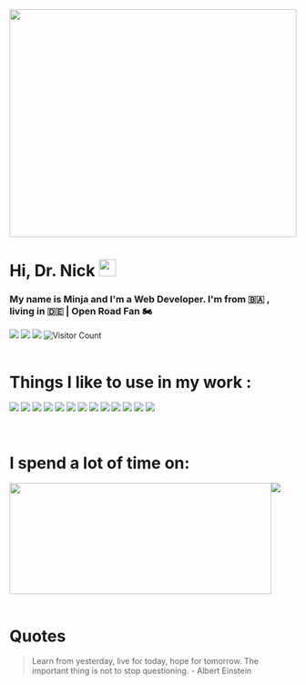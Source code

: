 <img src="https://64.media.tumblr.com/3fdff99a61a802c46804f672d736d122/tumblr_p49et2Yaxm1vl7b4bo7_500.gif" height="400px" width="100%" />

# Hi, Dr. Nick <img src="https://raw.githubusercontent.com/MartinHeinz/MartinHeinz/master/wave.gif" width="30px">

</h1>

### My name is Minja and I'm a Web Developer. I'm from 🇧🇦 , living in 🇩🇪 | Open Road Fan 🏍

![](https://img.shields.io/badge/milijan_popovic-informational?style=flat&logo=linkedin&logoColor=white&color=blue&url=https://www.linkedin.com/in/milijan-popovic/)
![](https://img.shields.io/badge/minja_ppp-informational?style=flat&logo=twitter&logoColor=white&color=informational)
![](https://img.shields.io/badge/milijan.popovic@web.de-informational?style=flat&logo=gmail&logoColor=white&color=red)
![Visitor Count](https://shields-io-visitor-counter.herokuapp.com/badge?page=octocat.Spoon-Knife&style=flat&logoColor=white&color=informational)
<br/>
<br/>

# Things I like to use in my work :

![](https://img.shields.io/badge/Code-HTML-informational?style=flat&logo=html5&logoColor=white&color=blue)
![](https://img.shields.io/badge/Code-CSS-informational?style=flat&logo=css3&logoColor=white&color=blue)
![](https://img.shields.io/badge/Code-JavaScript-informational?style=flat&logo=javascript&logoColor=white&color=blue)
![](https://img.shields.io/badge/Code-React-informational?style=flat&logo=react&logoColor=white&color=blue)
![](https://img.shields.io/badge/Tool-Git-informational?style=flat&logo=git&logoColor=white&color=red)
![](https://img.shields.io/badge/Tool-Figma-informational?style=flat&logo=figma&logoColor=white&color=red)
![](https://img.shields.io/badge/Tool-AdobeXD-informational?style=flat&logo=adobexd&logoColor=white&color=red)
![](https://img.shields.io/badge/Code-Node.js-informational?style=flat&logo=nodejs&logoColor=white&color=blue)
![](https://img.shields.io/badge/Code-Express-informational?style=flat&logo=express&logoColor=white&color=blue)
![](https://img.shields.io/badge/Code-MongoDB-informational?style=flat&logo=mongodb&logoColor=white&color=blue)
![](https://img.shields.io/badge/Editor-VisualStudio-informational?style=flat&logo=visualstudio&logoColor=white&color=success)
![](https://img.shields.io/badge/Tool-Storybook-informational?style=flat&logo=storybook&logoColor=white&color=red)
![](https://img.shields.io/badge/Code-PostgreSQL-informational?style=flat&logo=postgresql&logoColor=white&color=blue)

<br />

# I spend a lot of time on:

<div style="display:flex" align="center">

<img src="https://c.tenor.com/zERwJRNREmMAAAAC/motorcycle-riding.gif" height="195px" width="460px" />
<img src="https://github-readme-streak-stats.herokuapp.com/?user=minime89-maker&theme=dark" />

</div>
<br />

# Quotes
> Learn from yesterday, live for today, hope for tomorrow. The important thing is not to stop questioning. - Albert Einstein

